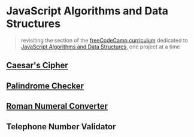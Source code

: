 # JavaScript Algorithms and Data Structures

> revisiting the section of the [freeCodeCamp curriculum](https://www.freecodecamp.org/learn/) dedicated to [JavaScript Algorithms and Data Structures](https://www.freecodecamp.org/learn/javascript-algorithms-and-data-structures/javascript-algorithms-and-data-structures-projects/), one project at a time

## [Caesar's Cipher](https://codepen.io/borntofrappe/full/MWYePYa)

## [Palindrome Checker](https://codepen.io/borntofrappe/full/GRgjxYo)

## [Roman Numeral Converter](https://svelte.dev/repl/95e655ad640b4257961b5311b29c4a0f)

## Telephone Number Validator
